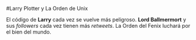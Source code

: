 #Larry Plotter y La Orden de Unix

El código de **Larry** cada vez se vuelve más peligroso.
**Lord Ballmermort** y sus *followers* cada vez tienen más *retweets*.
La Orden del Fenix luchará por el bien del mundo.
